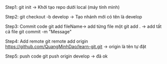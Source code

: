 Step1: git init
-> Khởi tạo repo dưới local (máy tính mình)

Step2: git checkout -b develop
-> Tạo nhánh mới có tên là develop

Step3: Commit code
git add fileName-> add từng file một
git add . -> add tất cả file
git commit -m "Message"

Step4: Add remote
git remote add origin https://github.com/QuangMinhDao/learn-git.git -> origin là tên tự đặt

Step5: push code
git push origin develop -> đã ok